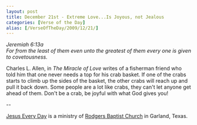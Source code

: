 ```yaml
---
layout: post
title: December 21st - Extreme Love...Is Joyous, not Jealous
categories: [Verse of the Day]
alias: [/VerseOfTheDay/2009/12/21/]
---
```


_Jeremiah 6:13a  
For from the least of them even unto the greatest of them every one
is given to covetousness._

Charles L. Allen, in _The Miracle of Love_ writes of a fisherman
friend who told him that one never needs a top for his crab basket.
If one of the crabs starts to climb up the sides of the basket, the
other crabs will reach up and pull it back down. Some people are a
lot like crabs, they can't let anyone get ahead of them. Don't be a
crab, be joyful with what God gives you!

 --

<a href=http://jesuseveryday.net>Jesus Every Day</a> is a ministry of <a href=http://rodgersbaptist.net>Rodgers Baptist Church</a> in Garland, Texas.
